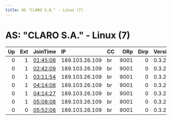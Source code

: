 ```yaml
---
title: AS "CLARO S.A." - Linux (7)
---
```


# AS: "CLARO S.A." - Linux (7)

|   Up |   Ext | JoinTime                                                                                            | IP             | CC   |   ORp |   Dirp | Version   | Contact   | Nickname         |   eFamMembers |
|-----:|------:|:----------------------------------------------------------------------------------------------------|:---------------|:-----|------:|-------:|:----------|:----------|:-----------------|--------------:|
|    0 |     1 | [01:45:08](https://metrics.torproject.org/rs.html#details/27FE9420FD08A87E806514DEEDE12ECF7F03B10A) | 189.103.26.109 | br   |  9001 |      0 | 0.3.2.10  | freelinux | electronicslover |             1 |
|    0 |     1 | [02:42:09](https://metrics.torproject.org/rs.html#details/84DAA0FF8053BF653C3B0826D2D2928F0D963FB0) | 189.103.26.109 | br   |  9001 |      0 | 0.3.2.10  | github    | electronicslover |             1 |
|    0 |     1 | [03:11:54](https://metrics.torproject.org/rs.html#details/604129D1382C7608B5CE16987C7137733CB0B097) | 189.103.26.109 | br   |  9001 |      0 | 0.3.2.10  | github    | electronicslover |             1 |
|    0 |     1 | [04:14:08](https://metrics.torproject.org/rs.html#details/26A492172F971B12F3F811F44EEF59DBC5AB8F33) | 189.103.26.109 | br   |  9001 |      0 | 0.3.2.10  | github    | electronicslover |             1 |
|    0 |     1 | [04:14:27](https://metrics.torproject.org/rs.html#details/56AFD257F65B66DC081C196566DAABBBDEDDE7E3) | 189.103.26.109 | br   |  9001 |      0 | 0.3.2.10  | github    | electronicslover |             1 |
|    0 |     1 | [05:08:08](https://metrics.torproject.org/rs.html#details/0A294A20B16090E153318BEEFDB610BFAC7A5288) | 189.103.26.109 | br   |  9001 |      0 | 0.3.2.10  | github    | electronicslover |             1 |
|    0 |     0 | [05:52:08](https://metrics.torproject.org/rs.html#details/10A915E7D223242A335458D04A688BCB632F076A) | 189.103.26.109 | br   |  9001 |      0 | 0.3.2.10  | none      | electronicslover |             1 |
